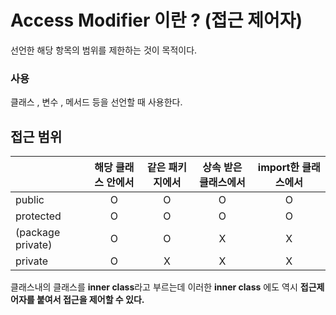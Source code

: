 # Access Modifier 이란 ? (접근 제어자)
선언한 해당 항목의 범위를 제한하는 것이 목적이다.

### 사용
클래스 , 변수 , 메서드 등을 선언할 때 사용한다.

## 접근 범위
|  |해당 클래스 안에서|같은 패키지에서|상속 받은 클래스에서|import한 클래스에서|
|--|---------------|---------------|--------------------|--------------------|
|public|<center>O|<center>O|<center>O|<center>O|
|protected|<center>O|<center>O|<center>O|<center>O|
|(package private)|<center>O|<center>O|<center>X|<center>X|
|private|<center>O|<center>X|<center>X|<center>X|

클래스내의 클래스를 <b>inner class</b>라고 부르는데 이러한 <b>inner class</b> 에도 역시 <b>접근제어자를 붙여서 접근을 제어할 수 있다.</b>